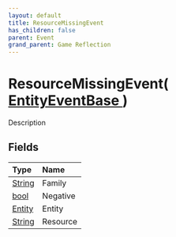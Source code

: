 ```yaml
---
layout: default
title: ResourceMissingEvent
has_children: false
parent: Event
grand_parent: Game Reflection
---
```

# ResourceMissingEvent( [ EntityEventBase ](/riftbreaker-wiki/docs/game-reflection/events/entity_event_base/) )
Description 

## Fields

| Type | Name |
|:----------|:--------------|
| [String](/riftbreaker-wiki/docs/game-reflection/components/string/) | Family |
| [bool](/riftbreaker-wiki/docs/game-reflection/components/bool/) | Negative |
| [Entity](/riftbreaker-wiki/docs/game-reflection/classes/entity/) | Entity |
| [String](/riftbreaker-wiki/docs/game-reflection/components/string/) | Resource |

